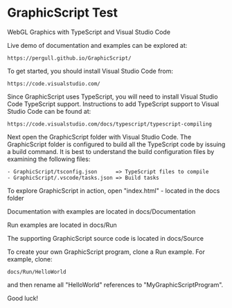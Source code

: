 # GraphicScript Test
WebGL Graphics with TypeScript and Visual Studio Code

Live demo of documentation and examples can be explored at:

    https://pergull.github.io/GraphicScript/

To get started, you should install Visual Studio Code from:

    https://code.visualstudio.com/

Since GraphicScript uses TypeScript, you will need to install Visual Studio Code TypeScript support.
Instructions to add TypeScript support to Visual Studio Code can be found at:

    https://code.visualstudio.com/docs/typescript/typescript-compiling

Next open the GraphicScript folder with Visual Studio Code.  The GraphicScript folder is configured
to build all the TypeScript code by issuing a build command.  It is best to understand the build
configuration files by examining the following files:

    - GraphicScript/tsconfig.json      => TypeScript files to compile
    - GraphicScript/.vscode/tasks.json => Build tasks

To explore GraphicScript in action, open "index.html" - located in the docs folder

Documentation with examples are located in docs/Documentation

Run examples are located in docs/Run

The supporting GraphicScript source code is located in docs/Source

To create your own GraphicScript program, clone a Run example. For example, clone:

    docs/Run/HelloWorld

and then rename all "HelloWorld" references to "MyGraphicScriptProgram".

Good luck!
